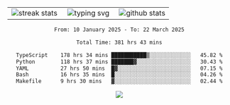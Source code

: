 <div align="center">
  <table style="border: none;" border="0" cellspacing="0" cellpadding="0">
    <tr>
      <td align="center" width="33%">
        <img src="https://github-readme-streak-stats.herokuapp.com/?user=kurtismassey&theme=tokyonight&hide_border=true" alt="streak stats" />
      </td>
      <td align="center" width="33%">
        <img src="https://readme-typing-svg.herokuapp.com/?font=Fira+Code&weight=600&size=15&duration=4000&pause=1000&color=00FF00&center=true&vCenter=true&random=false&width=150&lines=Hey%2C+I%27m+Kurtis!" alt="typing svg" />
      </td>
      <td align="center" width="33%">
        <img src="https://github-readme-stats.vercel.app/api?username=kurtismassey&show_icons=true&theme=tokyonight&hide_title=true" alt="github stats" />
      </td>
    </tr>
  </table>
</div>
<div align="center">

<!--START_SECTION:waka-->

```txt
From: 10 January 2025 - To: 22 March 2025

Total Time: 381 hrs 43 mins

TypeScript    178 hrs 34 mins ███████████▒░░░░░░░░░░░░░   45.82 %
Python        118 hrs 37 mins ███████▓░░░░░░░░░░░░░░░░░   30.43 %
YAML          27 hrs 50 mins  █▓░░░░░░░░░░░░░░░░░░░░░░░   07.15 %
Bash          16 hrs 35 mins  █░░░░░░░░░░░░░░░░░░░░░░░░   04.26 %
Makefile      9 hrs 30 mins   ▓░░░░░░░░░░░░░░░░░░░░░░░░   02.44 %
```

<!--END_SECTION:waka-->

  <img src="https://github-readme-activity-graph.vercel.app/graph?username=kurtismassey&theme=tokyo-night&hide_border=true&custom_title=Contribution%20Graph" />

</div>